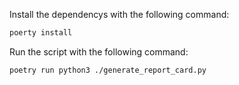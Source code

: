 Install the dependencys with the following command:
```bash
poerty install
```

Run the script with the following command:
```bash
poetry run python3 ./generate_report_card.py
```